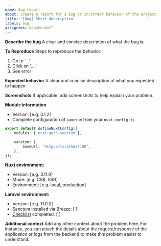 ```yaml
---
name: Bug report
about: Create a report for a bug or incorrect behavior of the project
title: '[Bug] Short description'
labels: bug
assignees: manchenkoff
---
```


**Describe the bug**
A clear and concise description of what the bug is.

**To Reproduce**
Steps to reproduce the behavior:

1. Go to '...'
2. Click on '....'
3. See error

**Expected behavior**
A clear and concise description of what you expected to happen.

**Screenshots**
If applicable, add screenshots to help explain your problem.

**Module information**

-   Version: [e.g. 0.1.2]
-   Complete configuration of `sanctum` from your `nuxt.config.ts`

```typescript
export default defineNuxtConfig({
    modules: ['nuxt-auth-sanctum'],

    sanctum: {
        baseUrl: 'http://localhost:80',
    },
});
```

**Nuxt environment:**

-   Version: [e.g. 3.11.0]
-   Mode: [e.g. CSR, SSR]
-   Environment: [e.g. local, production]

**Laravel environment:**

-   Version: [e.g. 11.0.0]
-   Sanctum installed via Breeze: [ ]
-   [Checklist](https://manchenkoff.gitbook.io/nuxt-auth-sanctum/other/laravel-api) completed: [ ]

**Additional context**
Add any other context about the problem here. For instance, you can attach the details about the request/response of the application or logs from the backend to make this problem easier to understand.
